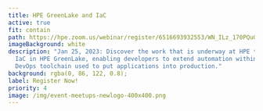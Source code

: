 ```yaml
---
title: HPE GreenLake and IaC
active: true
fit: contain
path: https://hpe.zoom.us/webinar/register/6516693932553/WN_ILz_170PQuGrUdK3i79cqQ
imageBackground: white
description: "Jan 25, 2023: Discover the work that is underway at HPE to support
  IaC in HPE GreenLake, enabling developers to extend automation within the
  DevOps toolchain used to put applications into production."
background: rgba(0, 86, 122, 0.8);
label: Register Now!
priority: 4
image: /img/event-meetups-newlogo-400x400.png
---
```

